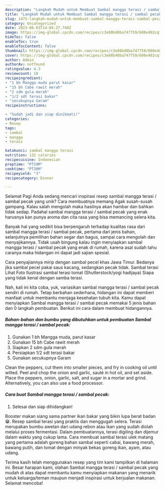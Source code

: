 ```yaml
---
description: "Langkah Mudah untuk Membuat Sambal mangga terasi / sambal pecak yang Lezat"
title: "Langkah Mudah untuk Membuat Sambal mangga terasi / sambal pecak yang Lezat"
slug: 1475-langkah-mudah-untuk-membuat-sambal-mangga-terasi-sambal-pecak-yang-lezat
category: Uncategorized
date: 2023-06-03T14:04:27.748Z
image: https://img-global.cpcdn.com/recipes/c3e88b48ba747759/680x482cq70/sambal-mangga-terasi-sambal-pecak-foto-resep-utama.jpg
hideToc: false
enableToc: true
enableTocContent: false
thumbnail: https://img-global.cpcdn.com/recipes/c3e88b48ba747759/680x482cq70/sambal-mangga-terasi-sambal-pecak-foto-resep-utama.jpg
cover: https://img-global.cpcdn.com/recipes/c3e88b48ba747759/680x482cq70/sambal-mangga-terasi-sambal-pecak-foto-resep-utama.jpg
author: Admin
authorAv: notfound
ratingvalue: 4.3
reviewcount: 18
recipeingredient:
- "1 bh Mangga muda parut kasar"
- "15 bh Cabe rawit merah"
- "2 sdm gula merah"
- "1/2 sdt terasi bakar"
- "secukupnya Garam"
recipeinstructions:

- "Sudah jadi dan siap dinikmati!"
categories:
- Resep
tags:
- sambal
- mangga
- terasi

katakunci: sambal mangga terasi 
nutrition: 132 calories
recipecuisine: Indonesian
preptime: "PT19M"
cooktime: "PT38M"
recipeyield: "3"
recipecategory: Dinner

---
```



Selamat Pagi Anda sedang mencari inspirasi resep sambal mangga terasi / sambal pecak yang unik? Cara membuatnya memang Agak susah-susah gampang. Kalau salah mengolah maka hasilnya akan hambar dan bahkan tidak sedap. Padahal sambal mangga terasi / sambal pecak yang enak harusnya kan punya aroma dan cita rasa yang bisa memancing selera kita.


Banyak hal yang sedikit bisa berpengaruh terhadap kualitas rasa dari sambal mangga terasi / sambal pecak, pertama dari jenis bahan, selanjutnya pemilihan bahan segar dan bagus, sampai cara mengolah dan menyajikannya. Tidak usah bingung kalau ingin menyiapkan sambal mangga terasi / sambal pecak yang enak di rumah, karena asal sudah tahu caranya maka hidangan ini dapat jadi sajian spesial.

Cara penyajiannya mirip dengan sambal pecel khas Jawa Timur. Bedanya jika sambal pecel pakai saus kacang, sedangkan pecak tidak. Sambal terasi Lihat Foto Ilustrasi sambal terasi tomat (Shutterstock/yogi hadijaya) Siapa yang tidak kenal dengan samba terasi.


Nah, kali ini kita coba, yuk, variasikan sambal mangga terasi / sambal pecak sendiri di rumah. Tetap berbahan sederhana, hidangan ini dapat memberi manfaat untuk membantu menjaga kesehatan tubuh kita. Kamu dapat menyiapkan Sambal mangga terasi / sambal pecak memakai 5 jenis bahan dan 0 langkah pembuatan. Berikut ini cara dalam membuat hidangannya.

<!--inarticleads1-->

##### Bahan-bahan dan bumbu yang dibutuhkan untuk pembuatan Sambal mangga terasi / sambal pecak:

1. Gunakan 1 bh Mangga muda, parut kasar
1. Gunakan 15 bh Cabe rawit merah
1. Siapkan 2 sdm gula merah
1. Persiapkan 1/2 sdt terasi bakar
1. Gunakan secukupnya Garam


Clean the peppers, cut them into smaller pieces, and fry in cooking oil until wilted. Peel and chop the onion and garlic, sauté in hot oil, and set aside. Place the peppers, onion, garlic, salt, and sugar in a mortar and grind. Alternatively, you can also use a food processor. 

<!--inarticleads2-->

##### Cara buat Sambal mangga terasi / sambal pecak:


1. Selesai dan siap dihidangkan!

Booster makan siang sama partner ikan bakar yang bikin lupa berat badan 😁. Resep sambal terasi yang praktis dan menggugah selera. Terasi merupakan bumbu awetan dari udang rebon atau ikan yang sudah diolah melalui proses fermentasi. Dalam pembuatannya, terasi digiling dan dijemur dalam waktu yang cukup lama. Cara membuat sambal terasi ulek matang yang pertama adalah goreng bahan sambal seperti cabai, bawang merah, bawang putih, dan tomat dengan minyak bekas goreng ikan, ayam, atau udang. 

Terima kasih telah menggunakan resep yang tim kami tampilkan di halaman ini. Besar harapan kami, olahan Sambal mangga terasi / sambal pecak yang mudah di atas dapat membantu kamu menyiapkan makanan yang menarik untuk keluarga/teman maupun menjadi inspirasi untuk berjualan makanan. Selamat mencoba!
